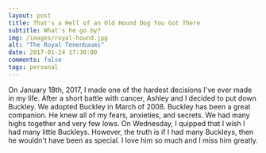 ```yaml
---
layout: post
title: That's a Hell of an Old Hound Dog You Got There
subtitle: What's he go by?
img: /images/royal-hound.jpg
alt: "The Royal Tenenbaums"
date: 2017-01-24 17:30:00
comments: false
tags: personal
---
```


On January 18th, 2017, I made one of the hardest decisions I've ever made in my life. After a short battle with cancer, Ashley and I decided to put down Buckley. We adopted Buckley in March of 2008. Buckley has been a great companion. He knew all of my fears, anxieties, and secrets. We had many highs together and very few lows. On Wednesday, I quipped that I wish I had many little Buckleys. However, the truth is if I had many Buckleys, then he wouldn't have been as special. I love him so much and I miss him greatly.